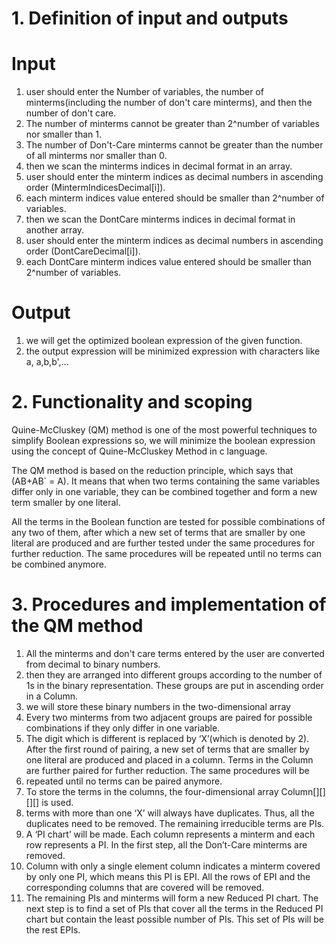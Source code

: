 # 1. Definition of input and outputs

# Input

1. user should enter the Number of variables, the number of minterms(including the number of don't care minterms), and then the number of don't care.
2. The number of minterms cannot be greater than 2^number of variables nor smaller than 1.
3. The number of Don't-Care minterms cannot be greater than the  number of all minterms nor smaller than 0.
4. then we scan the minterms indices in decimal format in an array.
5. user should enter the minterm indices as decimal numbers in ascending order (MintermIndicesDecimal[i]).
6. each minterm indices value entered should be smaller than 2^number of variables.
7. then we scan the DontCare minterms indices in decimal format in another array.
8. user should enter the minterm indices as decimal numbers in ascending order (DontCareDecimal[i]).
9. each DontCare minterm indices value entered should be smaller than 2^number of variables.

# Output

1. we will get the optimized boolean expression of the given function.
2. the output expression will be minimized expression with characters like a, a,b,b',...

# 2. Functionality and scoping

Quine-McCluskey (QM) method is one of the most powerful techniques to simplify Boolean expressions
so, we will minimize the boolean expression using the concept of Quine-McCluskey Method in c language.

The QM method is based on the reduction principle, which says that (AB+AB` = A).
 It means that when two terms containing the same variables differ only in one variable, they can be
combined together and form a new term smaller by one literal. 

All the terms in the Boolean function are tested for possible combinations of any two of them, after which
a new set of terms that are smaller by one literal are produced and are further tested
under the same procedures for further reduction. The same procedures will be repeated until no terms can be combined anymore. 

# 3. Procedures and implementation of the QM method 

1. All the minterms and don't care terms entered by the user are converted from decimal to binary numbers.
2. then they are arranged into different groups according to the number of 1s in the binary representation.  These groups are put in ascending order in a Column.
3. we will store these binary numbers in the two-dimensional array
4. Every two minterms from two adjacent groups are paired for possible combinations if they only differ in one variable.
5. The digit which is different is replaced by ‘X’(which is denoted by 2). After the first round of pairing, a new set of terms that are smaller by one literal are produced and placed in a column. Terms in the Column are further paired for further reduction. The same procedures will be
6. repeated until no terms can be paired anymore.
7. To store the terms in the columns, the four-dimensional array Column[][][][] is used.
8. terms with more than one ‘X’ will always have duplicates. Thus, all the duplicates need to be removed. The remaining irreducible terms are PIs.
9. A ‘PI chart’ will be made. Each column represents a minterm and each row represents a PI. In the first step, all the Don’t-Care minterms are removed.
10. Column with only a single element column indicates a minterm covered by only one PI, which means this PI is EPI. All the rows of EPI and the corresponding columns that are covered will be removed.
11. The remaining PIs and minterms will form a new Reduced PI chart. The next step is to find a set of PIs that cover all the terms in the Reduced PI chart but contain the least possible number of PIs. This set of PIs will be the rest EPIs.


